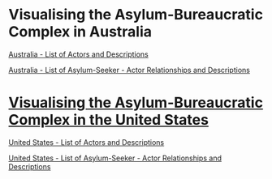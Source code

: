 <html>
<body>
  <title>Reconceptualising Compliance: Street-Level Bureaucrats and International Law</title>
  <br>
  <h1><a href="https://reginajefferies.github.io/social-network-visualisations/australia-network"></a>Visualising the Asylum-Bureaucratic Complex in Australia</h1>
<p><a href="https://reginajefferies.github.io/Appendix_4_Australia_Alter_Descriptions.pdf">Australia - List of Actors and Descriptions</a></p>
<p><a href="https://reginajefferies.github.io/Appendix_5_Australia_Ego-Alter_Links_Descriptions.pdf">Australia - List of Asylum-Seeker - Actor Relationships and Descriptions</a></p>
<h1><a href="https://reginajefferies.github.io/social-network-visualisations/us-network">Visualising the Asylum-Bureaucratic Complex in the United States</a></h1>
<p><a href="https://reginajefferies.github.io/Appendix_7_US_Alter_Descriptions.pdf">United States - List of Actors and Descriptions</a></p>
<p><a href="https://reginajefferies.github.io/Appendix_8_US_Ego-Alter_Links_Descriptions.pdf">United States - List of Asylum-Seeker - Actor Relationships and Descriptions</a></p>
</body>
</html>
